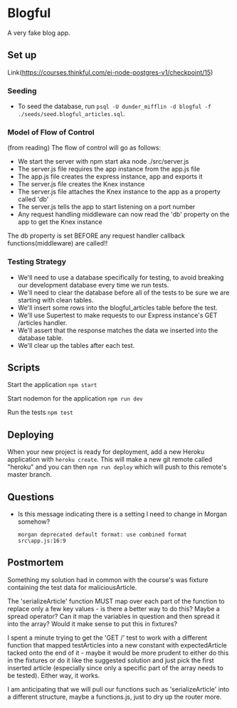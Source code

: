 # Blogful

A very fake blog app.

## Set up
Link(https://courses.thinkful.com/ei-node-postgres-v1/checkpoint/15)

### Seeding
- To seed the database, run `psql -U dunder_mifflin -d blogful -f ./seeds/seed.blogful_articles.sql`.

### Model of Flow of Control

(from reading) The flow of control will go as follows:

- We start the server with npm start aka node ./src/server.js
- The server.js file requires the app instance from the app.js file
- The app.js file creates the express instance, app and exports it
- The server.js file creates the Knex instance
- The server.js file attaches the Knex instance to the app as a property called 'db'
- The server.js tells the app to start listening on a port number
- Any request handling middleware can now read the 'db' property on the app to get the Knex instance

The db property is set BEFORE any request handler callback functions(middleware) are called!!

### Testing Strategy

- We'll need to use a database specifically for testing, to avoid breaking our development database every time we run tests.
- We'll need to clear the database before all of the tests to be sure we are starting with clean tables.
- We'll insert some rows into the blogful_articles table before the test.
- We'll use Supertest to make requests to our Express instance's GET /articles handler.
- We'll assert that the response matches the data we inserted into the database table.
- We'll clear up the tables after each test.

## Scripts

Start the application `npm start`

Start nodemon for the application `npm run dev`

Run the tests `npm test`

## Deploying

When your new project is ready for deployment, add a new Heroku application with `heroku create`. This will make a new git remote called "heroku" and you can then `npm run deploy` which will push to this remote's master branch.

## Questions

- Is this message indicating there is a setting I need to change in Morgan somehow?

  `morgan deprecated default format: use combined format src\app.js:16:9`

## Postmortem

Something my solution had in common with the course's was fixture containing the test data for maliciousArticle.

The 'serializeArticle' function MUST map over each part of the function to replace only a few key values - is there a better way to do this? Maybe a spread operator? Can it map the variables in question and then spread it into the array? Would it make sense to put this in fixtures?

I spent a minute trying to get the 'GET /' test to work with a different function that mapped testArticles into a new constant with expectedArticle tacked onto the end of it - maybe it would be more prudent to either do this in the fixtures or do it like the suggested solution and just pick the first inserted article (especially since only a specific part of the array needs to be tested). Either way, it works.

I am anticipating that we will pull our functions such as 'serializeArticle' into a different structure, maybe a functions.js, just to dry up the router more.
